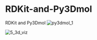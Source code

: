 # RDKit-and-Py3Dmol
RDKit and Py3Dmol
![py3dmol_1](https://github.com/user-attachments/assets/a571c8aa-9eef-4618-abe6-2dccbf085f7b)


![5_3d_viz](https://github.com/user-attachments/assets/aeef1e13-9ada-4511-b5eb-c31600e01888)



